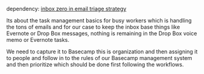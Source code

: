 dependency: [inbox zero in email triage strategy](https://www.google.co.jp/search?client=safari&rls=en&q=inbox+zero&ie=UTF-8&oe=UTF-8&gfe_rd=cr&ei=Hge5Vf3yIeT98wfWm5vQCw)

Its about the task management basics for busy workers which is handling the tons of emails and for our case to keep the inbox base things like Evernote or Drop Box messages, nothing is remaining in the Drop Box voice memo or Evernote tasks. 

We need to capture it to Basecamp this is organization and then assigning it to people and follow in to the rules of our Basecamp management system and then prioritize which should be done first following the workflows.